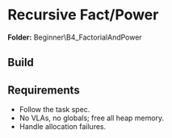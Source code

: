 ﻿# Recursive Fact/Power

**Folder:** Beginner\B4_FactorialAndPower

## Build

## Requirements
- Follow the task spec.
- No VLAs, no globals; free all heap memory.
- Handle allocation failures.
